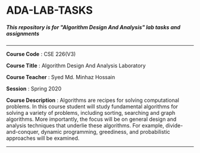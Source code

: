 # ADA-LAB-TASKS

##### This repository is for "Algorithm Design And Analysis" lab tasks and assignments
---

**Course Code** : CSE 226(V3)

**Course Title** : Algorithm Design And Analysis Laboratory

**Course Teacher** : Syed Md. Minhaz Hossain

**Session** : Spring 2020

**Course Description** : Algorithms are recipes for solving computational problems. In this course student will study fundamental algorithms for solving a variety of problems, including sorting, searching and graph algorithms. More importantly, the focus will be on general design and analysis techniques that underlie these algorithms. For example, divide-and-conquer, dynamic programming, greediness, and probabilistic approaches will be examined. 

---
